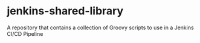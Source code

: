 # jenkins-shared-library
A repository that contains a collection of Groovy scripts to use in a Jenkins CI/CD Pipeline
